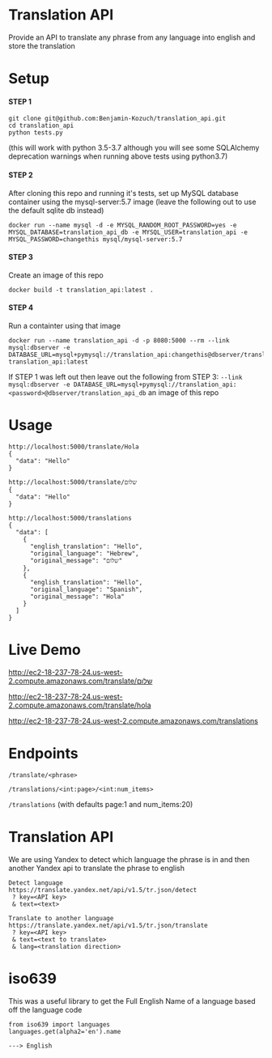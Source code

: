 # Translation API
Provide an API to translate any phrase from any language into english and store the translation

# Setup

#### STEP 1
```
git clone git@github.com:Benjamin-Kozuch/translation_api.git
cd translation_api
python tests.py 
```
(this will work with python 3.5-3.7 although you will see some SQLAlchemy deprecation warnings when running above tests using python3.7)

#### STEP 2
After cloning this repo and running it's tests, set up MySQL database container using the mysql-server:5.7 image
(leave the following out to use the default sqlite db instead)
```
docker run --name mysql -d -e MYSQL_RANDOM_ROOT_PASSWORD=yes -e MYSQL_DATABASE=translation_api_db -e MYSQL_USER=translation_api -e MYSQL_PASSWORD=changethis mysql/mysql-server:5.7
```

#### STEP 3
Create an image of this repo
```
docker build -t translation_api:latest .
```

#### STEP 4
Run a containter using that image
```
docker run --name translation_api -d -p 8080:5000 --rm --link mysql:dbserver -e DATABASE_URL=mysql+pymysql://translation_api:changethis@dbserver/translation_api_db translation_api:latest
```

If STEP 1 was left out then leave out the following from STEP 3: 
`--link mysql:dbserver -e DATABASE_URL=mysql+pymysql://translation_api:<password>@dbserver/translation_api_db` 
an image of this repo

# Usage

```
http://localhost:5000/translate/Hola
{
  "data": "Hello"
}
```
```
http://localhost:5000/translate/שלום
{
  "data": "Hello"
}
```
```
http://localhost:5000/translations
{
  "data": [
    {
      "english_translation": "Hello",
      "original_language": "Hebrew",
      "original_message": "שלום"
    },
    {
      "english_translation": "Hello",
      "original_language": "Spanish",
      "original_message": "Hola"
    }
  ]
}
```

# Live Demo
http://ec2-18-237-78-24.us-west-2.compute.amazonaws.com/translate/שלום

http://ec2-18-237-78-24.us-west-2.compute.amazonaws.com/translate/hola

http://ec2-18-237-78-24.us-west-2.compute.amazonaws.com/translations


# Endpoints

`/translate/<phrase>`

`/translations/<int:page>/<int:num_items>`

`/translations` (with defaults page:1 and num_items:20)


# Translation API

We are using Yandex to detect which language the phrase is in and then another Yandex api to translate the phrase to english

```
Detect language
https://translate.yandex.net/api/v1.5/tr.json/detect
 ? key=<API key>
 & text=<text>
```

```
Translate to another language
https://translate.yandex.net/api/v1.5/tr.json/translate
 ? key=<API key>
 & text=<text to translate>
 & lang=<translation direction>
```

# iso639

This was a useful library to get the Full English Name of a language based off the language code
```
from iso639 import languages
languages.get(alpha2='en').name

---> English
```
